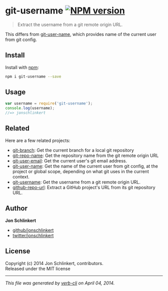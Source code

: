 # git-username [![NPM version](https://badge.fury.io/js/git-username.png)](http://badge.fury.io/js/git-username)

> Extract the username from a git remote origin URL.

This differs from [git-user-name](https://github.com/jonschlinkert/git-user-name), which provides name of the current user from git config.

## Install
Install with [npm](npmjs.org):

```bash
npm i git-username --save
```


## Usage

```js
var username = require('git-username');
console.log(username);
//=> jonschlinkert
```

## Related
Here are a few related projects:
                                                 
+ [git-branch](https://github.com/jonschlinkert/git-branch): Get the current branch for a local git repository   
+ [git-repo-name](https://github.com/jonschlinkert/git-repo-name): Get the repository name from the git remote origin URL   
+ [git-user-email](https://github.com/jonschlinkert/git-user-email): Get the current user's git email address.   
+ [git-user-name](https://github.com/jonschlinkert/git-user-name): Get the name of the current user from git config, at the project or global scope, depending on what git uses in the current context.   
+ [git-username](https://github.com/jonschlinkert/git-username): Get the username from a git remote origin URL.   
+ [github-repo-url](https://github.com/jonschlinkert/github-repo-url): Extract a GitHub project's URL from its git repository URL.                                                                                                                                            

## Author

**Jon Schlinkert**

+ [github/jonschlinkert](https://github.com/jonschlinkert)
+ [twitter/jonschlinkert](http://twitter.com/jonschlinkert)

## License
Copyright (c) 2014 Jon Schlinkert, contributors.  
Released under the MIT license

***

_This file was generated by [verb-cli](https://github.com/assemble/verb-cli) on April 04, 2014._